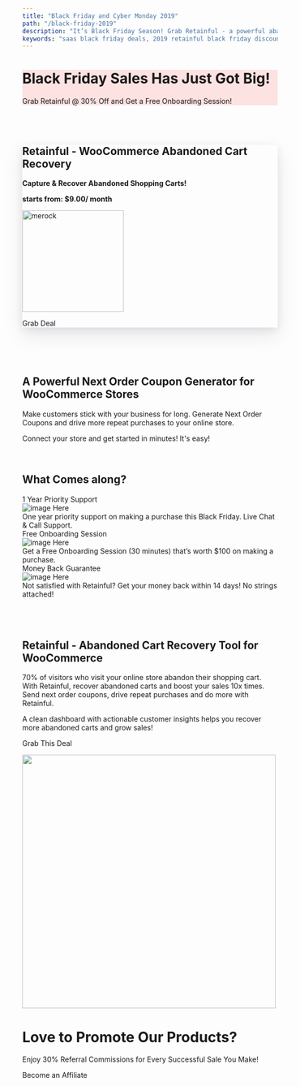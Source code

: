 ```yaml
---
title: "Black Friday and Cyber Monday 2019"
path: "/black-friday-2019"
description: "It’s Black Friday Season! Grab Retainful - a powerful abandoned cart recovery SaaS tool at 30% off. Also, get a Free Onboarding Session worth $100!"
keywords: "saas black friday deals, 2019 retainful black friday discounts, retainful bfcm offers"
---
```


<div class="p-5" style="background-color:rgba(251, 11, 11, 0.11)">

<container>

<div class="text-center">

# Black Friday Sales Has Just Got Big!

Grab Retainful @ 30% Off and Get a Free Onboarding Session!


</div>

</container>

</div>

<br>
<br>

<container>

<row class="justify-content-center">

<column size="6">

<div class="text-center customer-review py-5" style="box-shadow: 0 15px 35px rgba(50,50,93,.1), 0 5px 15px rgba(0,0,0,.07);">

## Retainful - WooCommerce Abandoned Cart Recovery

**Capture & Recover Abandoned Shopping Carts!**

**starts from: $9.00/ month**

<img src="https://www.flycart.org/images/products/logos/retainful-Abandoned-Cart-Recovery.png"  alt="merock" width="200" height="200"/>

<cta url="https://www.retainful.com/pricing" target="_blank" rel="noopener">Grab Deal</cta>

</div>
</div>
</column>
</row>

</container>

<br>
<br>
<br>


<div class="text-center">

## A Powerful Next Order Coupon Generator for WooCommerce Stores

Make customers stick with your business for long. Generate Next Order Coupons and drive more repeat purchases to your online store.

Connect your store and get started in minutes! It's easy!

</div>

<br>

<container> 

<div class="text-center bg-light-gray p-5">

## What Comes along?

</div>

<row>


<card size="4">
   <div slot="card-title">1 Year Priority Support</div>
    <div slot="card-image">
        <img src="https://www.flycart.org/images/2019/11/12/1-year-priority-support.png" alt="image Here"  />
    </div>
    <div slot="card-body"> 
      One year priority support on making a purchase this Black Friday. Live Chat & Call Support.
    </div>
</card>

<card size="4">
   <div slot="card-title">Free Onboarding Session</div>
    <div slot="card-image">
        <img src="https://www.flycart.org/images/2019/11/12/free-onboarding-session.png" alt="image Here"  />
    </div>
    <div slot="card-body"> 
        Get a Free Onboarding Session (30 minutes) that’s worth $100 on making a purchase.
    </div>
</card>

<card size="4">
   <div slot="card-title">Money Back Guarantee</div>
    <div slot="card-image">
        <img src="https://www.flycart.org/images/2019/11/14/30-discount-on-license-renewal.png" alt="image Here"/>
    </div>
    <div slot="card-body">
Not satisfied with Retainful? Get your money back within 14 days! No strings attached! 
    </div>
</card>

</row>

</container>


<br>
<br>
<br>

<container>

<featurecontent featurebodysizeleft="6" featurebodysizerigth="6">

<div slot="right">

## Retainful - Abandoned Cart Recovery Tool for WooCommerce

70% of visitors who visit your online store abandon their shopping cart. With Retainful, recover abandoned carts and boost your sales 10x times. Send next order coupons, drive repeat purchases and do more with Retainful.

A clean dashboard with actionable customer insights helps you recover more abandoned carts and grow sales!

<cta url="https://www.retainful.com/pricing" target="_blank" rel="noopener">Grab This Deal</cta>


</div>


<div slot="left">

<img src="https://www.flycart.org/images/2019/11/12/retainful---abandoned-cart-recovery-tool-for-woocommerce1.png" width="500"/>


</div>

</featurecontent>

</container>




<reviews></reviews>

<div class="p-3">

<container>

<div class="card bg-light p-5">

<row>

<column size="8">

# Love to Promote Our Products?

Enjoy 30% Referral Commissions for Every Successful Sale You Make!

</column>

<column size="4">

<cta>Become an Affiliate</cta>

</column>

</row>

</div>

</container>

</div>


<getstarted></getstarted>